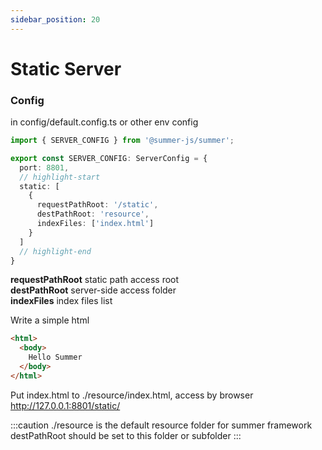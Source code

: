 ```yaml
---
sidebar_position: 20
---
```


# Static Server

### Config

in config/default.config.ts or other env config
```ts
import { SERVER_CONFIG } from '@summer-js/summer';

export const SERVER_CONFIG: ServerConfig = {
  port: 8801,
  // highlight-start
  static: [
    {
      requestPathRoot: '/static',
      destPathRoot: 'resource',
      indexFiles: ['index.html']
    }
  ]
  // highlight-end
}
```

**requestPathRoot** static path access root<br/>
**destPathRoot** server-side access folder<br/>
**indexFiles** index files list

Write a simple html
```html
<html>
  <body>
    Hello Summer
  </body>
</html>
```
Put index.html to ./resource/index.html, access by browser http://127.0.0.1:8801/static/ 

:::caution
./resource is the default resource folder for summer framework destPathRoot should be set to this folder or subfolder
:::